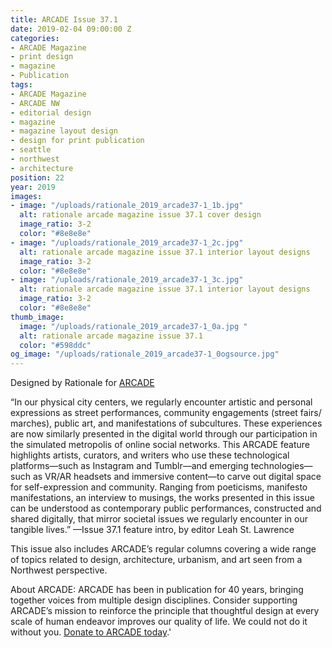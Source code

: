 ```yaml
---
title: ARCADE Issue 37.1
date: 2019-02-04 09:00:00 Z
categories:
- ARCADE Magazine
- print design
- magazine
- Publication
tags:
- ARCADE Magazine
- ARCADE NW
- editorial design
- magazine
- magazine layout design
- design for print publication
- seattle
- northwest
- architecture
position: 22
year: 2019
images:
- image: "/uploads/rationale_2019_arcade37-1_1b.jpg"
  alt: rationale arcade magazine issue 37.1 cover design
  image_ratio: 3-2
  color: "#8e8e8e"
- image: "/uploads/rationale_2019_arcade37-1_2c.jpg"
  alt: rationale arcade magazine issue 37.1 interior layout designs
  image_ratio: 3-2
  color: "#8e8e8e"
- image: "/uploads/rationale_2019_arcade37-1_3c.jpg"
  alt: rationale arcade magazine issue 37.1 interior layout designs
  image_ratio: 3-2
  color: "#8e8e8e"
thumb_image:
  image: "/uploads/rationale_2019_arcade37-1_0a.jpg "
  alt: rationale arcade magazine issue 37.1
  color: "#598ddc"
og_image: "/uploads/rationale_2019_arcade37-1_0ogsource.jpg"
---
```


Designed by Rationale for [ARCADE](https://arcadenw.org/)

“In our physical city centers, we regularly encounter artistic and personal expressions as street performances, community engagements (street fairs/ marches), public art, and manifestations of subcultures. These experiences are now similarly presented in the digital world through our participation in the simulated metropolis of online social networks. This ARCADE feature highlights artists, curators, and writers who use these technological platforms—such as Instagram and Tumblr—and emerging technologies— such as VR/AR headsets and immersive content—to carve out digital space for self-expression and community. Ranging from poeticisms, manifesto manifestations, an interview to musings, the works presented in this issue can be understood as contemporary public performances, constructed and shared digitally, that mirror societal issues we regularly encounter in our tangible lives.”
—Issue 37.1 feature intro, by editor Leah St. Lawrence

This issue also includes ARCADE’s regular columns covering a wide range of topics related to design, architecture, urbanism, and art seen from a Northwest perspective.

About ARCADE:
ARCADE has been in publication for 40 years, bringing together voices from multiple design disciplines. Consider supporting ARCADE’s mission to reinforce the principle that thoughtful design at every scale of human endeavor improves our quality of life. We could not do it without you. [Donate to ARCADE today](https://arcadenw.org/donate).'
